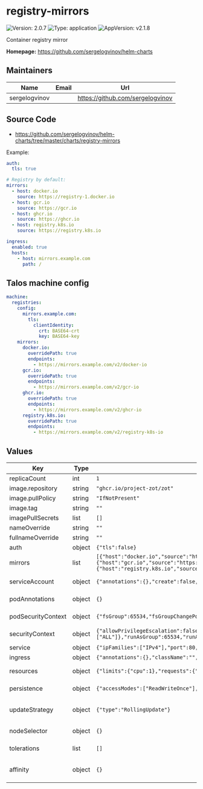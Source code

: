 # registry-mirrors

![Version: 2.0.7](https://img.shields.io/badge/Version-2.0.7-informational?style=flat-square) ![Type: application](https://img.shields.io/badge/Type-application-informational?style=flat-square) ![AppVersion: v2.1.8](https://img.shields.io/badge/AppVersion-v2.1.8-informational?style=flat-square)

Container registry mirror

**Homepage:** <https://github.com/sergelogvinov/helm-charts>

## Maintainers

| Name | Email | Url |
| ---- | ------ | --- |
| sergelogvinov |  | <https://github.com/sergelogvinov> |

## Source Code

* <https://github.com/sergelogvinov/helm-charts/tree/master/charts/registry-mirrors>

Example:

```yaml
auth:
  tls: true

# Registry by default:
mirrors:
  - host: docker.io
    source: https://registry-1.docker.io
  - host: gcr.io
    source: https://gcr.io
  - host: ghcr.io
    source: https://ghcr.io
  - host: registry.k8s.io
    source: https://registry.k8s.io

ingress:
  enabled: true
  hosts:
    - host: mirrors.example.com
      path: /
```

## Talos machine config

```yaml
machine:
  registries:
    config:
      mirrors.example.com:
        tls:
          clientIdentity:
            crt: BASE64-crt
            key: BASE64-key
    mirrors:
      docker.io:
        overridePath: true
        endpoints:
          - https://mirrors.example.com/v2/docker-io
      gcr.io:
        overridePath: true
        endpoints:
          - https://mirrors.example.com/v2/gcr-io
      ghcr.io:
        overridePath: true
        endpoints:
          - https://mirrors.example.com/v2/ghcr-io
      registry.k8s.io:
        overridePath: true
        endpoints:
          - https://mirrors.example.com/v2/registry-k8s-io
```

## Values

| Key | Type | Default | Description |
|-----|------|---------|-------------|
| replicaCount | int | `1` |  |
| image.repository | string | `"ghcr.io/project-zot/zot"` |  |
| image.pullPolicy | string | `"IfNotPresent"` |  |
| image.tag | string | `""` |  |
| imagePullSecrets | list | `[]` |  |
| nameOverride | string | `""` |  |
| fullnameOverride | string | `""` |  |
| auth | object | `{"tls":false}` | Mirror tls auth |
| mirrors | list | `[{"host":"docker.io","source":"https://registry-1.docker.io"},{"host":"quay.io","source":"https://quay.io"},{"host":"gcr.io","source":"https://gcr.io"},{"host":"ghcr.io","source":"https://ghcr.io"},{"host":"registry.k8s.io","source":"https://registry.k8s.io"}]` | Container mirrors |
| serviceAccount | object | `{"annotations":{},"create":false,"name":""}` | Pods Service Account. ref: https://kubernetes.io/docs/tasks/configure-pod-container/configure-service-account/ |
| podAnnotations | object | `{}` | Annotations for pod. ref: https://kubernetes.io/docs/concepts/overview/working-with-objects/annotations/ |
| podSecurityContext | object | `{"fsGroup":65534,"fsGroupChangePolicy":"OnRootMismatch","runAsGroup":65534,"runAsNonRoot":true,"runAsUser":65534}` | Pod Security Context. ref: https://kubernetes.io/docs/tasks/configure-pod-container/security-context/#set-the-security-context-for-a-pod |
| securityContext | object | `{"allowPrivilegeEscalation":false,"capabilities":{"drop":["ALL"]},"runAsGroup":65534,"runAsUser":65534,"seccompProfile":{"type":"RuntimeDefault"}}` | Container Security Context. ref: https://kubernetes.io/docs/tasks/configure-pod-container/security-context/#set-the-security-context-for-a-pod |
| service | object | `{"ipFamilies":["IPv4"],"port":80,"type":"ClusterIP"}` | Service parameters ref: https://kubernetes.io/docs/user-guide/services/ |
| ingress | object | `{"annotations":{},"className":"","enabled":false,"hosts":[{"host":"chart-example.local","path":"/"}],"tls":[]}` | Mirror ingress parameters ref: http://kubernetes.io/docs/user-guide/ingress/ |
| resources | object | `{"limits":{"cpu":1},"requests":{"cpu":"100m","memory":"512Mi"}}` | Resource requests and limits. ref: https://kubernetes.io/docs/user-guide/compute-resources/ |
| persistence | object | `{"accessModes":["ReadWriteOnce"],"annotations":{},"size":"1Gi"}` | Persistence parameters ref: https://kubernetes.io/docs/user-guide/persistent-volumes/ |
| updateStrategy | object | `{"type":"RollingUpdate"}` | pod deployment update strategy type. ref: https://kubernetes.io/docs/concepts/workloads/controllers/deployment/#updating-a-deployment |
| nodeSelector | object | `{}` | Node labels for pod assignment. ref: https://kubernetes.io/docs/user-guide/node-selection/ |
| tolerations | list | `[]` | Tolerations for pod assignment. ref: https://kubernetes.io/docs/concepts/configuration/taint-and-toleration/ |
| affinity | object | `{}` | Affinity for pod assignment. ref: https://kubernetes.io/docs/concepts/configuration/assign-pod-node/#affinity-and-anti-affinity |
